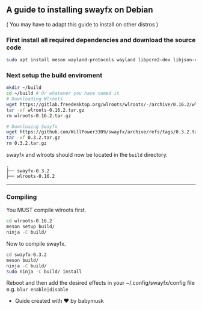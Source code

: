## A guide to installing swayfx on Debian
( You may have to adapt this guide to install on other distros )

### First install all required dependencies and download the source code

```bash
sudo apt install meson wayland-protocols wayland libpcre2-dev libjson-c-dev libpango-1.0-0 libcairo2-dev wget
```

### Next setup the build enviroment
```bash
mkdir ~/build
cd ~/build # Or whatever you have named it
# Downloading Wlroots
wget https://gitlab.freedesktop.org/wlroots/wlroots/-/archive/0.16.2/wlroots-0.16.2.tar.gz
tar -xf wlroots-0.16.2.tar.gz
rm wlroots-0.16.2.tar.gz

# Downloaing Swayfx
wget https://github.com/WillPower3309/swayfx/archive/refs/tags/0.3.2.tar.gz
tar -xf 0.3.2.tar.gz
rm 0.3.2.tar.gz
```
swayfx and wlroots should now be located in the `build` directory.
```
.
├── swayfx-0.3.2
├── wlroots-0.16.2
```
___
### Compiling
You MUST compile wlroots first.
```bash
cd wlroots-0.16.2
meson setup build/
ninja -C build/
```

Now to compile swayfx.
```bash
cd swayfx-0.3.2
meson build/
ninja -C build/
sudo ninja -C build/ install
```
Reboot and then add the desired effects in your ~/.config/swayfx/config file <br/>
e.g. `blur enable|disable`

+ Guide created with ♥️ by babymusk
